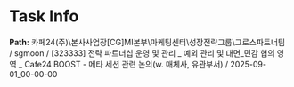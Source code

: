 # Task Info

**Path:** 카페24(주)\본사사업장\[CG]MI본부\마케팅센터\성장전략그룹\그로스파트너팀 / sgmoon / [323333] 전략 파트너십 운영 및 관리 _ 예외 관리 및 대면_민감 협의 영역 _ Cafe24 BOOST - 메타 세션 관련 논의(w. 매체사, 유관부서) / 2025-09-01_00-00-00

